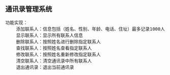 <h2>通讯录管理系统</h2>

<pre>
功能实现：
    添加联系人：信息包括（姓名、性别、年龄、电话、住址）最多记录1000人
    显示联系人：显示所有联系人信息
    删除联系人：按照姓名进行删除指定联系人
    查找联系人：按照姓名查看指定联系人
    修改联系人：按照姓名重新修改指定联系人
    清空联系人：清空通讯录中所有联系人
    退出通讯录：退出当前通讯录
</pre>